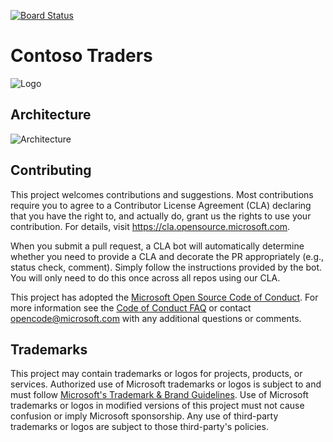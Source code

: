 [![Board Status](https://dev.azure.com/aiw-devops/4c1c08f6-8c57-41ca-bd36-fb70c3243f86/7c8c4ea1-bda9-4533-af88-4f562d81d720/_apis/work/boardbadge/a01b146c-8fe7-4ae7-af40-02cb2aa9f0a1)](https://dev.azure.com/aiw-devops/4c1c08f6-8c57-41ca-bd36-fb70c3243f86/_boards/board/t/7c8c4ea1-bda9-4533-af88-4f562d81d720/Microsoft.RequirementCategory)
# Contoso Traders

![Logo](./docs/images/logo-1280x640.png)

##  Architecture 

![Architecture](./docs/architecture/contoso-traders-enhancements.drawio.png)


## Contributing

This project welcomes contributions and suggestions.  Most contributions require you to agree to a
Contributor License Agreement (CLA) declaring that you have the right to, and actually do, grant us
the rights to use your contribution. For details, visit https://cla.opensource.microsoft.com.

When you submit a pull request, a CLA bot will automatically determine whether you need to provide
a CLA and decorate the PR appropriately (e.g., status check, comment). Simply follow the instructions
provided by the bot. You will only need to do this once across all repos using our CLA.

This project has adopted the [Microsoft Open Source Code of Conduct](https://opensource.microsoft.com/codeofconduct/).
For more information see the [Code of Conduct FAQ](https://opensource.microsoft.com/codeofconduct/faq/) or
contact [opencode@microsoft.com](mailto:opencode@microsoft.com) with any additional questions or comments.

## Trademarks

This project may contain trademarks or logos for projects, products, or services. Authorized use of Microsoft 
trademarks or logos is subject to and must follow 
[Microsoft's Trademark & Brand Guidelines](https://www.microsoft.com/en-us/legal/intellectualproperty/trademarks/usage/general).
Use of Microsoft trademarks or logos in modified versions of this project must not cause confusion or imply Microsoft sponsorship.
Any use of third-party trademarks or logos are subject to those third-party's policies.

